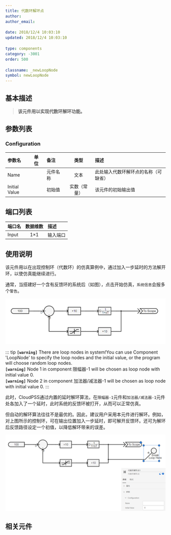 ```yaml
---
title: 代数环解环点
author: 
author_email:

date: 2018/12/4 10:03:10
updated: 2018/12/4 10:03:10

type: components
category: -3001
order: 500

classname: _newLoopNode
symbol: newLoopNode
---
```

## 基本描述


> **该元件用以实现代数环解环功能。**

## 参数列表
### Configuration
| 参数名 | 单位 | 备注 | 类型 | 描述 |
| :--- | :--- | :--- | :--: | :--- |
| Name |  | 元件名称 | 文本 | 此处输入代数环解环点的名称（可缺省） |
| Initial Value |  | 初始值 | 实数（常量） | 该元件的初始输出值 |


## 端口列表

| 端口名 | 数据维数 | 描述 |
| :--- | :--:  | :--- |
| Input | 1×1 |输入端口 |

## 使用说明

该元件用以在出现控制环（代数环）的仿真算例中，通过加入一步延时的方法解开环，以使仿真能继续进行。 

通常，当搭建好一个含有反馈环的系统后（如图），点击开始仿真，`系统信息`会报多个`警告`。

![带环系统](./带环系统.png)

::: tip
**`[warning]`** There are loop nodes in system!You can use Component 'LoopNode' to specify the loop nodes and the initial value, or the program will choose random loop nodes.  
**`[warning]`** Node 1 in component 限幅器-1 will be chosen as loop node with initial value 0.  
**`[warning]`** Node 2 in component 加法器/减法器-1 will be chosen as loop node with initial value 0.
:::

此时，CloudPSS通过内置的延时解环算法，在`限幅器-1`元件和`加法器/减法器-1`元件处各加入了一个延时，此时系统的反馈环被打开，从而可以正常仿真。

但自动的解环算法往往不是最优的。因此，建议用户采用本元件进行解环。例如，对上图所示的控制环，可在输出位置加入一步延时，即可解开反馈环。还可为解环后反馈路径设定一个初值，以降低解环带来的误差。

![带环系统解环](./带环系统解环.jpg)


## 相关元件


